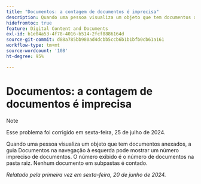 ```yaml
---
title: "Documentos: a contagem de documentos é imprecisa"
description: Quando uma pessoa visualiza um objeto que tem documentos anexados, a guia Documentos na navegação à esquerda pode mostrar um número impreciso de documentos. O número exibido é o número de documentos na pasta raiz. Nenhum documento em subpastas é contado.
hidefromtoc: true
feature: Digital Content and Documents
exl-id: b1e04a53-4f78-4016-b514-2fcf8886164d
source-git-commit: d88a785bb980ad4dcbb5ccb6b1b1bfb0cb61a161
workflow-type: tm+mt
source-wordcount: '108'
ht-degree: 95%

---
```


# Documentos: a contagem de documentos é imprecisa

>[!NOTE]
>
>Esse problema foi corrigido em sexta-feira, 25 de julho de 2024.

Quando uma pessoa visualiza um objeto que tem documentos anexados, a guia Documentos na navegação à esquerda pode mostrar um número impreciso de documentos. O número exibido é o número de documentos na pasta raiz. Nenhum documento em subpastas é contado.

_Relatado pela primeira vez em sexta-feira, 20 de junho de 2024._
